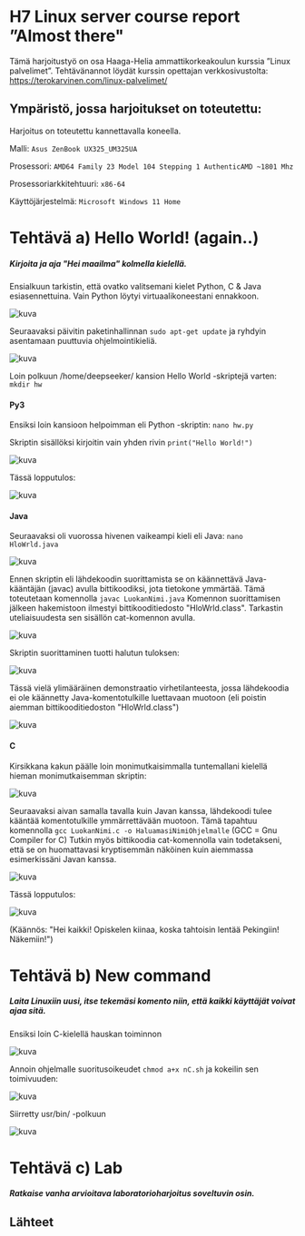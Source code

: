 # H7 Linux server course report ”Almost there"

Tämä harjoitustyö on osa Haaga-Helia ammattikorkeakoulun kurssia ”Linux palvelimet”. 
Tehtävänannot löydät kurssin opettajan verkkosivustolta: https://terokarvinen.com/linux-palvelimet/

## Ympäristö, jossa harjoitukset on toteutettu:

Harjoitus on toteutettu kannettavalla koneella.

Malli: `Asus ZenBook UX325_UM325UA`

Prosessori: `AMD64 Family 23 Model 104 Stepping 1 AuthenticAMD ~1801 Mhz`

Prosessoriarkkitehtuuri: `x86-64`

Käyttöjärjestelmä: `Microsoft Windows 11 Home`


# Tehtävä a) Hello World! (again..)
##### Kirjoita ja aja "Hei maailma" kolmella kielellä.

Ensialkuun tarkistin, että ovatko valitsemani kielet Python, C & Java esiasennettuina. Vain Python löytyi virtuaalikoneestani ennakkoon.

![kuva](https://github.com/user-attachments/assets/28abb3db-6ed1-414b-9806-287c90f5e3ca)

Seuraavaksi päivitin paketinhallinnan ``sudo apt-get update`` ja ryhdyin asentamaan puuttuvia ohjelmointikieliä.

![kuva](https://github.com/user-attachments/assets/71d54693-4de5-4a53-8cbb-43bbddd3bf8a)

Loin polkuun /home/deepseeker/ kansion Hello World -skriptejä varten: ``mkdir hw``

#### Py3

Ensiksi loin kansioon helpoimman eli Python -skriptin: ``nano hw.py``

Skriptin sisällöksi kirjoitin vain yhden rivin ``print("Hello World!")``

![kuva](https://github.com/user-attachments/assets/8f31017e-6d64-49c6-aab2-76312edd6d86)

Tässä lopputulos:

![kuva](https://github.com/user-attachments/assets/4886b0a7-938d-4f0b-8949-b15293e599fd)

#### Java

Seuraavaksi oli vuorossa hivenen vaikeampi kieli eli Java: ``nano HloWrld.java``

![kuva](https://github.com/user-attachments/assets/8b59956d-3584-4d22-ba96-48bb7098b0f0)

Ennen skriptin eli lähdekoodin suorittamista se on käännettävä Java-kääntäjän (javac) avulla bittikoodiksi, jota tietokone ymmärtää. Tämä toteutetaan komennolla ``javac LuokanNimi.java``
Komennon suorittamisen jälkeen hakemistoon ilmestyi bittikooditiedosto "HloWrld.class". Tarkastin uteliaisuudesta sen sisällön cat-komennon avulla.

![kuva](https://github.com/user-attachments/assets/4d3454d1-6e6b-4fd3-8295-9b5a4cc20456)

Skriptin suorittaminen tuotti halutun tuloksen:

![kuva](https://github.com/user-attachments/assets/07f4413b-9413-4229-b50b-cb8bf40313a6)

Tässä vielä ylimääräinen demonstraatio virhetilanteesta, jossa lähdekoodia ei ole käännetty Java-komentotulkille luettavaan muotoon (eli poistin aiemman bittikooditiedoston "HloWrld.class")

![kuva](https://github.com/user-attachments/assets/75f66949-1518-4c38-9791-abe874226ad6)

#### C

Kirsikkana kakun päälle loin monimutkaisimmalla tuntemallani kielellä hieman monimutkaisemman skriptin: 

![kuva](https://github.com/user-attachments/assets/55b84178-c351-43ab-9fea-3368853086a9)

Seuraavaksi aivan samalla tavalla kuin Javan kanssa, lähdekoodi tulee kääntää komentotulkille ymmärrettävään muotoon. Tämä tapahtuu komennolla ``gcc LuokanNimi.c -o HaluamasiNimiOhjelmalle`` (GCC = Gnu Compiler for C)
Tutkin myös bittikoodia cat-komennolla vain todetakseni, että se on huomattavasi kryptisemmän näköinen kuin aiemmassa esimerkissäni Javan kanssa.

![kuva](https://github.com/user-attachments/assets/31df39ea-b49e-4f5e-a3ca-44332535d4e8)

Tässä lopputulos:

![kuva](https://github.com/user-attachments/assets/b48e44b7-4474-469d-82cf-be1e9703accb)

(Käännös: "Hei kaikki! Opiskelen kiinaa, koska tahtoisin lentää Pekingiin! Näkemiin!")

# Tehtävä b) New command
##### Laita Linuxiin uusi, itse tekemäsi komento niin, että kaikki käyttäjät voivat ajaa sitä.

Ensiksi loin C-kielellä hauskan toiminnon

![kuva](https://github.com/user-attachments/assets/8fe8cdcd-d383-4d89-90cb-d0fdfe52b8dc)

Annoin ohjelmalle suoritusoikeudet ``chmod a+x nC.sh`` ja kokeilin sen toimivuuden:

![kuva](https://github.com/user-attachments/assets/7a2ebeae-6ba3-4a67-b3bd-44a9f53a2218)

Siirretty usr/bin/ -polkuun 

![kuva](https://github.com/user-attachments/assets/527054a1-8525-4875-87e7-424aef22de49)


# Tehtävä c) Lab
##### Ratkaise vanha arvioitava laboratorioharjoitus soveltuvin osin.


## Lähteet


